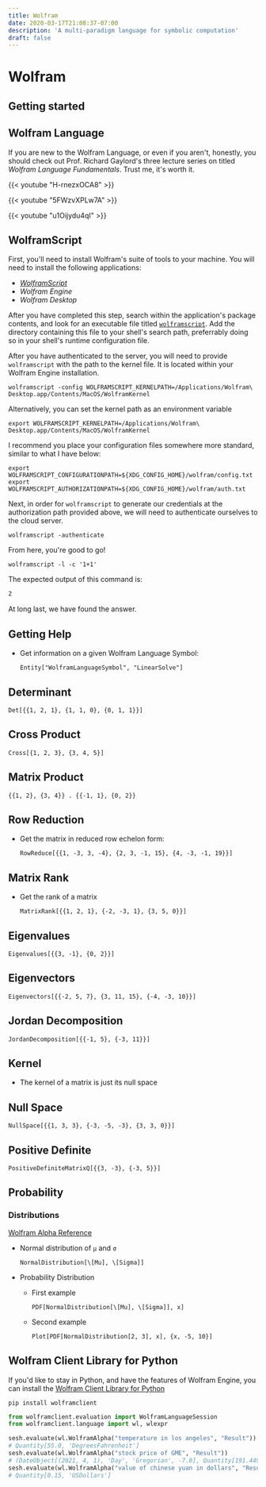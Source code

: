 ```yaml
---
title: Wolfram
date: 2020-03-17T21:08:37-07:00
description: 'A multi-paradigm language for symbolic computation'
draft: false
---
```


# Wolfram

## Getting started

## Wolfram Language

If you are new to the Wolfram Language, or even if you aren't, honestly, you
should check out Prof. Richard Gaylord's three lecture series on titled
*Wolfram Language Fundamentals*. Trust me, it's worth it.

{{< youtube "H-rnezxOCA8" >}}

{{< youtube "5FWzvXPLw7A" >}}

{{< youtube "u1Oijydu4qI" >}}

## WolframScript

First, you'll need to install Wolfram's suite of tools to your machine. You will
need to install the following applications:

* [*WolframScript*](https://account.wolfram.com/products/downloads/wolframscript)
* *Wolfram Engine*
* *Wolfram Desktop*

After you have completed this step, search within the application's package contents,
and look for an executable file titled 
[`wolframscript`](https://reference.wolfram.com/language/ref/program/wolframscript.html).
Add the directory containing this file to your shell's search path, preferrably
doing so in your shell's runtime configuration file.

After you have authenticated to the server, you will need to provide `wolframscript` with
the path to the kernel file. It is located within your Wolfram Engine installation.

```shell script
wolframscript -config WOLFRAMSCRIPT_KERNELPATH=/Applications/Wolfram\ Desktop.app/Contents/MacOS/WolframKernel
```

Alternatively, you can set the kernel path as an environment variable

```shell script
export WOLFRAMSCRIPT_KERNELPATH=/Applications/Wolfram\ Desktop.app/Contents/MacOS/WolframKernel
```

I recommend you place your configuration files somewhere more standard, similar to what I have below:

```shell script
export WOLFRAMSCRIPT_CONFIGURATIONPATH=${XDG_CONFIG_HOME}/wolfram/config.txt
export WOLFRAMSCRIPT_AUTHORIZATIONPATH=${XDG_CONFIG_HOME}/wolfram/auth.txt
```

Next, in order for `wolframscript` to generate our credentials at the authorization
path provided above, we will need to authenticate ourselves to the cloud server.

```shell script
wolframscript -authenticate
```

From here, you're good to go!

```shell script
wolframscript -l -c '1+1'
```

The expected output of this command is:

```txt
2
```

At long last, we have found the answer.

## Getting Help

* Get information on a given Wolfram Language Symbol:

    ```wl
    Entity["WolframLanguageSymbol", "LinearSolve"]
    ```

## Determinant

```wl
Det[{{1, 2, 1}, {1, 1, 0}, {0, 1, 1}}]
```

## Cross Product

```wl
Cross[{1, 2, 3}, {3, 4, 5}]
```

## Matrix Product

```wl
{{1, 2}, {3, 4}} . {{-1, 1}, {0, 2}}
```

## Row Reduction

* Get the matrix in reduced row echelon form:

    ```wl
    RowReduce[{{1, -3, 3, -4}, {2, 3, -1, 15}, {4, -3, -1, 19}}]
    ```

## Matrix Rank

* Get the rank of a matrix

    ```wl
    MatrixRank[{{1, 2, 1}, {-2, -3, 1}, {3, 5, 0}}]
    ```

## Eigenvalues

```wl
Eigenvalues[{{3, -1}, {0, 2}}]
```

## Eigenvectors

```wl
Eigenvectors[{{-2, 5, 7}, {3, 11, 15}, {-4, -3, 10}}]
```

## Jordan Decomposition

```wl
JordanDecomposition[{{-1, 5}, {-3, 11}}]
```

## Kernel

* The kernel of a matrix is just its null space

## Null Space

  ```wl
  NullSpace[{{1, 3, 3}, {-3, -5, -3}, {3, 3, 0}}]
  ```

## Positive Definite

```wl
PositiveDefiniteMatrixQ[{{3, -3}, {-3, 5}}]
```

## Probability

### Distributions

[Wolfram Alpha Reference](https://reference.wolfram.com/language/howto/WorkWithStatisticalDistributions.html)

* Normal distribution of `μ` and `σ`

    ```wl
    NormalDistribution[\[Mu], \[Sigma]]
    ```

* Probability Distribution

    * First example

        ```wl
        PDF[NormalDistribution[\[Mu], \[Sigma]], x]
        ```

    * Second example

        ```wl
        Plot[PDF[NormalDistribution[2, 3], x], {x, -5, 10}]
        ```

## Wolfram Client Library for Python

If you'd like to stay in Python, and have the features of Wolfram Engine,
you can install the 
[Wolfram Client Library for Python](https://reference.wolfram.com/language/WolframClientForPython/docpages/install.html#installation)

```shell script
pip install wolframclient
```


```python
from wolframclient.evaluation import WolframLanguageSession
from wolframclient.language import wl, wlexpr

sesh.evaluate(wl.WolframAlpha("temperature in los angeles", "Result"))
# Quantity[55.0, 'DegreesFahrenheit']
sesh.evaluate(wl.WolframAlpha("stock price of GME", "Result"))
# (DateObject[(2021, 4, 1), 'Day', 'Gregorian', -7.0], Quantity[191.4499969482422, 'USDollars'])
sesh.evaluate(wl.WolframAlpha("value of chinese yuan in dollars", "Result"))
# Quantity[0.15, 'USDollars']
```
